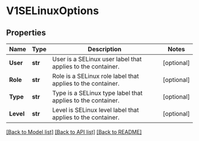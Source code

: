 # V1SELinuxOptions

## Properties
Name | Type | Description | Notes
------------ | ------------- | ------------- | -------------
**User** | **str** | User is a SELinux user label that applies to the container. | [optional] 
**Role** | **str** | Role is a SELinux role label that applies to the container. | [optional] 
**Type** | **str** | Type is a SELinux type label that applies to the container. | [optional] 
**Level** | **str** | Level is SELinux level label that applies to the container. | [optional] 

[[Back to Model list]](../README.md#documentation-for-models) [[Back to API list]](../README.md#documentation-for-api-endpoints) [[Back to README]](../README.md)


